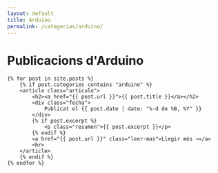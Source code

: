 ```yaml
---
layout: default
title: Arduino
permalink: /categorias/arduino/
---
```


<div class="blog-container">
        <h1>Publicacions d'Arduino</h1>

    {% for post in site.posts %}
        {% if post.categories contains "arduino" %}
        <article class="articulo">
            <h2><a href="{{ post.url }}">{{ post.title }}</a></h2>
            <div class="fecha">
                Publicat el {{ post.date | date: "%-d de %B, %Y" }}
            </div>
            {% if post.excerpt %}
                <p class="resumen">{{ post.excerpt }}</p>
            {% endif %}
            <a href="{{ post.url }}" class="leer-mas">Llegir més →</a>
            <hr>
        </article>
        {% endif %}
    {% endfor %}
</div>
